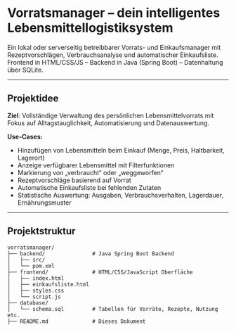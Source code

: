# Vorratsmanager – dein intelligentes Lebensmittellogistiksystem

Ein lokal oder serverseitig betreibbarer Vorrats- und Einkaufsmanager mit Rezeptvorschlägen, Verbrauchsanalyse und automatischer Einkaufsliste.  
Frontend in HTML/CSS/JS – Backend in Java (Spring Boot) – Datenhaltung über SQLite.

---

## Projektidee

**Ziel**: Vollständige Verwaltung des persönlichen Lebensmittelvorrats mit Fokus auf Alltagstauglichkeit, Automatisierung und Datenauswertung.

**Use-Cases:**
- Hinzufügen von Lebensmitteln beim Einkauf (Menge, Preis, Haltbarkeit, Lagerort)
- Anzeige verfügbarer Lebensmittel mit Filterfunktionen
- Markierung von „verbraucht“ oder „weggeworfen“
- Rezeptvorschläge basierend auf Vorrat
- Automatische Einkaufsliste bei fehlenden Zutaten
- Statistische Auswertung: Ausgaben, Verbrauchsverhalten, Lagerdauer, Ernährungsmuster

---

## Projektstruktur

```plaintext
vorratsmanager/
├── backend/               # Java Spring Boot Backend
│   ├── src/              
│   └── pom.xml
├── frontend/              # HTML/CSS/JavaScript Oberfläche
│   ├── index.html
│   ├── einkaufsliste.html
│   ├── styles.css
│   └── script.js
├── database/
│   └── schema.sql         # Tabellen für Vorräte, Rezepte, Nutzung etc.
├── README.md              # Dieses Dokument
